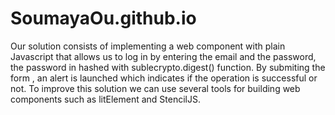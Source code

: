 # SoumayaOu.github.io
Our solution consists of implementing a web component with plain Javascript that allows us to log in by entering the email and the password, 
the password in hashed with sublecrypto.digest() function.
By submiting the form , an alert is launched which indicates if the operation is successful or not.
To improve this solution we can use several tools for building web components such as litElement and StencilJS.
